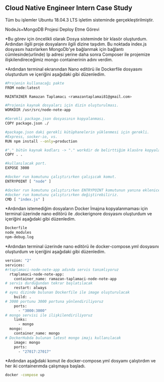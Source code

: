 ## Cloud Native Engineer Intern Case Study
Tüm bu işlemler Ubuntu 18.04.3 LTS işletim sisteminde gerçekleştirilmiştir.

NodeJs+MongoDB Projesi Deploy Etme Görevi

*Bu görev için öncelikli olarak Dosya sisteminde bir klasör oluşturdum. Ardından ilgili proje dosyalarını ilgili dizine taşıdım. Bu noktada index.js dosyasını hazırlarken MongoDb'ye bağlanmak için bağlantı cümlesinde(urlinde) Ip adresi yerine daha sonra Composer ile projemize ilişkilendireceğimiz mongo containerinin adını verdim.

*Ardından terminal ekranından Nano editörü ile Dockerfile dosyasını oluşturdum ve içeriğini aşağıdaki gibi düzenledim.

```bash
#Projenin kullanacağı pakte
FROM node:latest

MAINTAINER Ramazan Taplamacı <ramazantaplamai81@gmail.com>

#Projenin kaynak dosyaları için dizin oluşturulması.
WORKDIR /usr/src/node-note-app

#Gerekli package.json dosyasının kopyalanması.
COPY package.json ./

#package.json daki gerekli kütüphanelerin yüklenmesi için gerekli.
#Express, socker-io, vs.
RUN npm install --only=production

#"." bütün kaynak kodları -> "." workdir de belirttiğim klasöre kopyala.
COPY . .

#kullanılacak port.
EXPOSE 3000

#docker run komutunu çalıştırırken çalışıcak komut.
ENTRYPOINT [ "node" ]

#docker run komutunu çalıştırırken ENTRYPOINT komutunun yanına eklenicek ekstra parametre
#docker run komutunu çalıştırırken değiştirebiliriz.
CMD [ "index.js" ]

```

*Ardından istemediğim dosyaların Docker İmajına kopyalanmaması için terminal üzerinde nano editörü ile .dockerignore dosyasını oluşturdum ve içeriğini aşağıdaki gibi düzenledim.
```bash
Dockerfile
node_modules
npm-debug.log
 ```
 
*Ardından terminal üzerinde nano editörü ile docker-compose.yml dosyasını oluşturdum ve içeriğini aşağıdaki gibi düzenledim.
```bash
version: "2"
services:
#rtaplamaci-node-note-app adında servis tanımlıyoruz
  rtaplamaci-node-note-app:
    container_name: ramazan-taplamaci-node-note-app
# servis durduğundan tekrar başlatılacak
    restart: always
# aynı dizinde bulunan Dockerfile ile image oluşturulacak
    build: .
# 3000 portunu 3000 portuna yönlendiriliyoruz
    ports:
      - "3000:3000"
# mongo servisi ile ilişkilendiriliyoruz
    links:
      - mongo
  mongo:
    container_name: mongo
# DockerHubda bulunan latest mongo imajı kullanılacak
    image: mongo
    ports:
      - "27017:27017"
 ```
 *Ardından aşağıdaki komut ile docker-compose.yml dosyamı çalıştırdım ve her iki containerımda çalışmaya başladı.
 ```bash
docker -compose up
 ```
 
